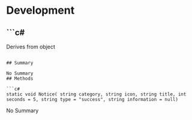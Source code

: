 # Development

## ```c#
Derives from object
```

## Summary

No Summary
## Methods

```c#
static void Notice( string category, string icon, string title, int seconds = 5, string type = "success", string information = null) 
```
No Summary
